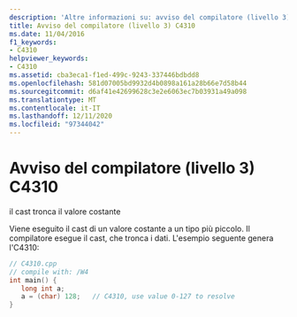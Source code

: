 ```yaml
---
description: 'Altre informazioni su: avviso del compilatore (livello 3) C4310'
title: Avviso del compilatore (livello 3) C4310
ms.date: 11/04/2016
f1_keywords:
- C4310
helpviewer_keywords:
- C4310
ms.assetid: cba3eca1-f1ed-499c-9243-337446bdbdd8
ms.openlocfilehash: 581d07005bd9932d4b0898a161a28b66e7d58b44
ms.sourcegitcommit: d6af41e42699628c3e2e6063ec7b03931a49a098
ms.translationtype: MT
ms.contentlocale: it-IT
ms.lasthandoff: 12/11/2020
ms.locfileid: "97344042"
---
```

# <a name="compiler-warning-level-3-c4310"></a>Avviso del compilatore (livello 3) C4310

il cast tronca il valore costante

Viene eseguito il cast di un valore costante a un tipo più piccolo. Il compilatore esegue il cast, che tronca i dati. L'esempio seguente genera l'C4310:

```cpp
// C4310.cpp
// compile with: /W4
int main() {
   long int a;
   a = (char) 128;   // C4310, use value 0-127 to resolve
}
```
